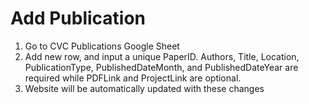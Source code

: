 # Add Publication

1. Go to CVC Publications Google Sheet
2. Add new row, and input a unique PaperID. Authors, Title, Location, PublicationType, PublishedDateMonth, and PublishedDateYear are required while PDFLink and ProjectLink are optional.
3. Website will be automatically updated with these changes
